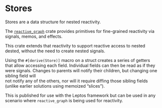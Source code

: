 # Stores

Stores are a data structure for nested reactivity.

The [`reactive_graph`](https://crates.io/crates/reactive_graph) crate provides primitives for fine-grained reactivity
via signals, memos, and effects.

This crate extends that reactivity to support reactive access to nested dested, without the need to create nested signals.

Using the `#[derive(Store)]` macro on a struct creates a series of getters that allow accessing each field. Individual fields 
can then be read as if they were signals. Changes to parents will notify their children, but changing one sibling field will  
not notify any of the others, nor will it require diffing those sibling fields (unlike earlier solutions using memoized “slices”).

This is published for use with the Leptos framework but can be used in any scenario where `reactive_graph` is being used 
for reactivity.
